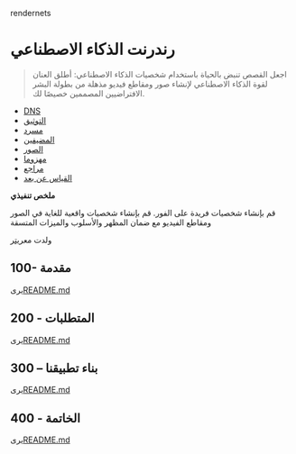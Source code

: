 rendernets

# رندرنت الذكاء الاصطناعي

> اجعل القصص تنبض بالحياة باستخدام شخصيات الذكاء الاصطناعي: أطلق العنان لقوة الذكاء الاصطناعي لإنشاء صور ومقاطع فيديو مذهلة من بطولة البشر الافتراضيين المصممين خصيصًا لك.

-   [DNS](./DNS.md)
-   [التوثيق](./DOCUMENTATION.md)
-   [مسرد](./GLOSSARY.md)
-   [المضيفين](./HOSTS.md)
-   [الصور](./IMAGES.md)
-   [مهزوما](./PODMAN.md)
-   [مراجع](./REFERENCES.md)
-   [القياس عن بعد](./TELEMETRY.md)

**ملخص تنفيذي**

قم بإنشاء شخصيات فريدة على الفور. قم بإنشاء شخصيات واقعية للغاية في الصور ومقاطع الفيديو مع ضمان المظهر والأسلوب والميزات المتسقة

ولدت مع[ريتر](https://app.rytr.me)

## 100- مقدمة

يرى[README.md](./100/README.md)

## 200 - المتطلبات

يرى[README.md](./200/README.md)

## 300 – بناء تطبيقنا

يرى[README.md](./300/README.md)

## 400 - الخاتمة

يرى[README.md](./400/README.md)

